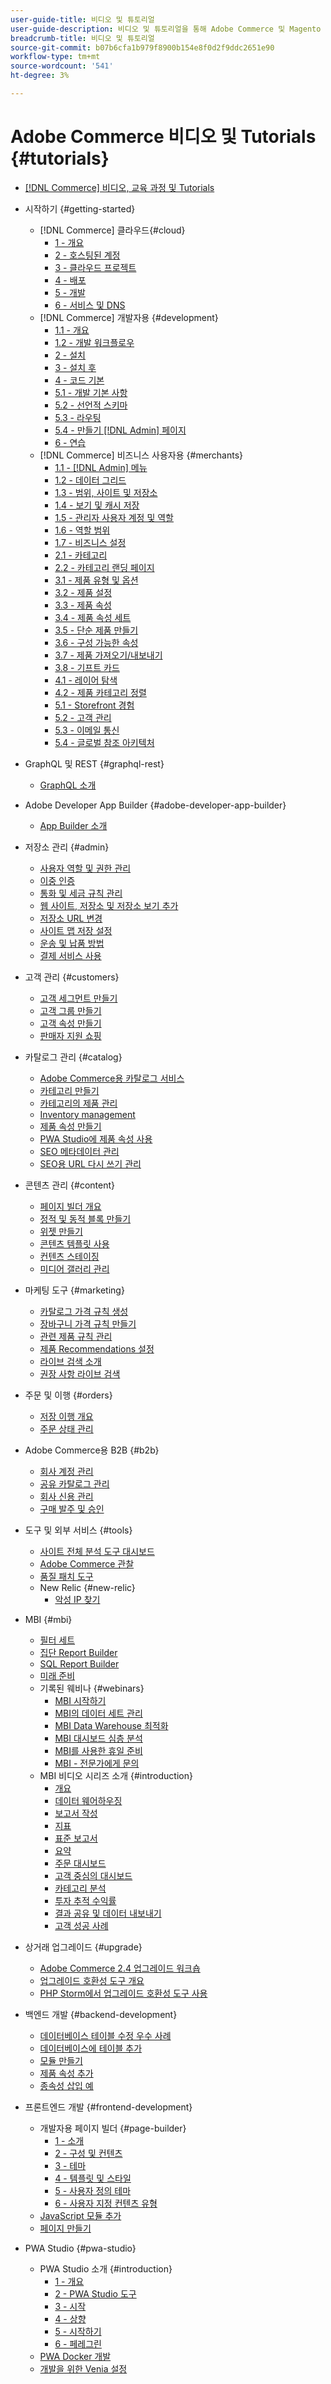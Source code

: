 ```yaml
---
user-guide-title: 비디오 및 튜토리얼
user-guide-description: 비디오 및 튜토리얼을 통해 Adobe Commerce 및 Magento Open Source에 대해 알아봅니다.
breadcrumb-title: 비디오 및 튜토리얼
source-git-commit: b07b6cfa1b979f8900b154e8f0d2f9ddc2651e90
workflow-type: tm+mt
source-wordcount: '541'
ht-degree: 3%

---
```



# Adobe Commerce 비디오 및 Tutorials {#tutorials}

+ [[!DNL Commerce] 비디오, 교육 과정 및 Tutorials](overview.md)
+ 시작하기 {#getting-started}
   + [!DNL Commerce] 클라우드{#cloud}
      + [1 - 개요](../cloud/1-overview.md)
      + [2 - 호스팅된 계정](../cloud/2-accounts.md)
      + [3 - 클라우드 프로젝트](../cloud/3-projects.md)
      + [4 - 배포](../cloud/4-deployment.md)
      + [5 - 개발](../cloud/5-dev-config.md)
      + [6 - 서비스 및 DNS](../cloud/6-launch.md)
   + [!DNL Commerce] 개발자용 {#development}
      + [1.1 - 개요](../backend-development/backend-1-1-overview.md)
      + [1.2 - 개발 워크플로우](../backend-development/backend-1-2-workflow.md)
      + [2 - 설치](../backend-development/backend-2-install.md)
      + [3 - 설치 후](../backend-development/backend-3-post-install.md)
      + [4 - 코드 기본](../backend-development/backend-4-code-base.md)
      + [5.1 - 개발 기본 사항](../backend-development/backend-5-1-dev-basics.md)
      + [5.2 - 선언적 스키마](../backend-development/backend-5-2-declarative-schema.md)
      + [5.3 - 라우팅](../backend-development/backend-5-3-routing.md)
      + [5.4 - 만들기 [!DNL Admin] 페이지](../backend-development/backend-5-4-admin-page.md)
      + [6 - 연습](../backend-development/backend-6-practice.md)
   + [!DNL Commerce] 비즈니스 사용자용 {#merchants}
      + [1.1 - [!DNL Admin] 메뉴](../site-management/introduction/1-1-menus.md)
      + [1.2 - 데이터 그리드](../site-management/introduction/1-2-data-grids.md)
      + [1.3 - 범위, 사이트 및 저장소](../site-management/introduction/1-3-apps-scopes-sites-stores.md)
      + [1.4 - 보기 및 캐시 저장](../site-management/introduction/1-4-store-views-cache.md)
      + [1.5 - 관리자 사용자 계정 및 역할](../site-management/introduction/1-5-users-roles.md)
      + [1.6 - 역할 범위](../site-management/introduction/1-6-role-scopes.md)
      + [1.7 - 비즈니스 설정](../site-management/introduction/1-7-business-settings.md)
      + [2.1 - 카테고리](../site-management/introduction/2-1-categories.md)
      + [2.2 - 카테고리 랜딩 페이지](../site-management/introduction/2-2-category-landing-page.md)
      + [3.1 - 제품 유형 및 옵션](../site-management/introduction/3-1-product-types-options.md)
      + [3.2 - 제품 설정](../site-management/introduction/3-2-product-settings.md)
      + [3.3 - 제품 속성](../site-management/introduction/3-3-product-attributes.md)
      + [3.4 - 제품 속성 세트](../site-management/introduction/3-4-product-attribute-sets.md)
      + [3.5 - 단순 제품 만들기](../site-management/introduction/3-5-create-simple-product.md)
      + [3.6 - 구성 가능한 속성](../site-management/introduction/3-6-configurable-attributes.md)
      + [3.7 - 제품 가져오기/내보내기](../site-management/introduction/3-7-import-export-products.md)
      + [3.8 - 기프트 카드](../site-management/introduction/3-8-gift-cards.md)
      + [4.1 - 레이어 탐색](../site-management/introduction/4-1-layered-navigation.md)
      + [4.2 - 제품 카테고리 정렬](../site-management/introduction/4-2-arrange-product-categories.md)
      + [5.1 - Storefront 경험](../site-management/introduction/5-1-storefront-experience.md)
      + [5.2 - 고객 관리](../site-management/introduction/5-2-customer-management.md)
      + [5.3 - 이메일 통신](../site-management/introduction/5-3-store-communications.md)
      + [5.4 - 글로벌 참조 아키텍처](https://experienceleague.adobe.com/docs/commerce-operations/implementation-playbook/architecture/global-reference.html)



+ GraphQL 및 REST {#graphql-rest}
   + [GraphQL 소개](https://experienceleague.adobe.com/docs/commerce-learn/graphql-rest/getting-started-graphql.html)

+ Adobe Developer App Builder {#adobe-developer-app-builder}
   + [App Builder 소개](../app-builder/introduction-to-app-builder.md)

+ 저장소 관리 {#admin}
   + [사용자 역할 및 권한 관리](../site-management/users-roles-permissions.md)
   + [이중 인증](../site-management/two-factor-authentication.md)
   + [통화 및 세금 규칙 관리](../site-management/currency-tax-rules.md)
   + [웹 사이트, 저장소 및 저장소 보기 추가](../site-management/add-websites-stores-views.md)
   + [저장소 URL 변경](../site-management/change-store-url.md)
   + [사이트 맵 저장 설정](../site-management/site-map-setup.md)
   + [운송 및 납품 방법](../site-management/shipping-delivery.md)
   + [결제 서비스 사용](../site-management/payment-services.md)


+ 고객 관리 {#customers}
   + [고객 세그먼트 만들기](../site-management/customer-segments.md)
   + [고객 그룹 만들기](../site-management/customer-groups.md)
   + [고객 속성 만들기](../site-management/customer-attributes.md)
   + [판매자 지원 쇼핑](../site-management/seller-assisted-shopping.md)

+ 카탈로그 관리 {#catalog}
   + [Adobe Commerce용 카탈로그 서비스](../site-management/catalog-service.md)
   + [카테고리 만들기](../site-management/category-create.md)
   + [카테고리의 제품 관리](../site-management/category-products.md)
   + [Inventory management](../site-management/inventory-management.md)
   + [제품 속성 만들기](../site-management/product-attributes-create.md)
   + [PWA Studio에 제품 속성 사용](../site-management/product-attributes-pwa.md)
   + [SEO 메타데이터 관리](../site-management/seo-metadata.md)
   + [SEO용 URL 다시 쓰기 관리](../site-management/seo-url-rewrites.md)

+ 콘텐츠 관리 {#content}
   + [페이지 빌더 개요](../site-management/page-builder-overview.md)
   + [정적 및 동적 블록 만들기](../site-management/static-dynamic-blocks.md)
   + [위젯 만들기](../site-management/widgets.md)
   + [콘텐츠 템플릿 사용](../site-management/content-templates.md)
   + [컨텐츠 스테이징](../site-management/content-staging.md)
   + [미디어 갤러리 관리](../site-management/media-gallery.md)

+ 마케팅 도구 {#marketing}
   + [카탈로그 가격 규칙 생성](../site-management/catalog-price-rules.md)
   + [장바구니 가격 규칙 만들기](../site-management/cart-price-rules.md)
   + [관련 제품 규칙 관리](../site-management/related-product-rules.md)
   + [제품 Recommendations 설정](../site-management/product-recommendations.md)
   + [라이브 검색 소개](../site-management/live-search.md)
   + [권장 사항 라이브 검색](../site-management/live-search-recommendations.md)

+ 주문 및 이행 {#orders}
   + [저장 이행 개요](../site-management/store-fulfillment.md)
   + [주문 상태 관리](../site-management/order-status.md)

+ Adobe Commerce용 B2B {#b2b}
   + [회사 계정 관리](../b2b/company-accounts.md)
   + [공유 카탈로그 관리](../b2b/shared-catalogs.md)
   + [회사 신용 관리](../b2b/company-credit.md)
   + [구매 발주 및 승인](../b2b/purchase-orders.md)

+ 도구 및 외부 서비스 {#tools}
   + [사이트 전체 분석 도구 대시보드](../tools/site-wide-analysis-tool.md)
   + [Adobe Commerce 관찰](../tools/observation-tool.md)
   + [품질 패치 도구](../tools/quality-patch-tool.md)
   + New Relic {#new-relic}
      + [악성 IP 찾기](../new-relic/malicious-ip.md)

+ MBI {#mbi}
   + [필터 세트](../business-intelligence/filter-sets.md)
   + [집단 Report Builder](../business-intelligence/cohort-report-builder.md)
   + [SQL Report Builder](../business-intelligence/sql-report-builder.md)
   + [미래 준비](../business-intelligence/prepare-for-future.md)
   + 기록된 웨비나 {#webinars}
      + [MBI 시작하기](https://experienceleague.adobe.com/docs/commerce-events/events/mbi/2021/getting-started.html)
      + [MBI의 데이터 세트 관리](https://experienceleague.adobe.com/docs/commerce-events/events/mbi/2022/manage-data-sets.html)
      + [MBI Data Warehouse 최적화](https://experienceleague.adobe.com/docs/commerce-events/events/mbi/2021/optimize-data-warehouse.html)
      + [MBI 대시보드 심층 분석](https://experienceleague.adobe.com/docs/commerce-events/events/mbi/2021/dashboards-deep-dive.html)
      + [MBI를 사용한 휴일 준비](https://experienceleague.adobe.com/docs/commerce-events/events/mbi/2021/holiday-readiness.html)
      + [MBI - 전문가에게 문의](https://experienceleague.adobe.com/docs/commerce-events/events/mbi/2021/ask-expert.html)
   + MBI 비디오 시리즈 소개 {#introduction}
      + [개요](../business-intelligence/1-overview.md)
      + [데이터 웨어하우징](../business-intelligence/2-data-warehousing.md)
      + [보고서 작성](../business-intelligence/3-build-reports.md)
      + [지표](../business-intelligence/4-metrics.md)
      + [표준 보고서](../business-intelligence/5-standard-reports.md)
      + [요약](../business-intelligence/6-executive-summary-dashboard.md)
      + [주문 대시보드](../business-intelligence/7-orders-dashboard.md)
      + [고객 중심의 대시보드](../business-intelligence/8-customer-focused-dashboards.md)
      + [카테고리 분석](../business-intelligence/9-category-analysis.md)
      + [투자 추적 수익률](../business-intelligence/10-roi-tracking.md)
      + [결과 공유 및 데이터 내보내기](../business-intelligence/11-share-results-export-data.md)
      + [고객 성공 사례](../business-intelligence/12-customer-success.md)

+ 상거래 업그레이드 {#upgrade}
   + [Adobe Commerce 2.4 업그레이드 워크숍](../upgrade/2.4-upgrade-workshop.md)
   + [업그레이드 호환성 도구 개요](../upgrade/upgrade-compatibility-tool-overview.md)
   + [PHP Storm에서 업그레이드 호환성 도구 사용](../upgrade/uct-phpstorm.md)

+ 백엔드 개발 {#backend-development}
   + [데이터베이스 테이블 수정 우수 사례](https://experienceleague.adobe.com/docs/commerce-operations/implementation-playbook/best-practices/development/modifying-core-and-third-party-tables.html)
   + [데이터베이스에 테이블 추가](../backend-development/new-db-table.md)
   + [모듈 만들기](../backend-development/create-module.md)
   + [제품 속성 추가](../backend-development/add-product-attribute.md)
   + [종속성 삽입 예](../backend-development/dependency-injection.md)

+ 프론트엔드 개발 {#frontend-development}
   + 개발자용 페이지 빌더 {#page-builder}
      + [1 - 소개](../frontend-development/page-builder/1-intro-case-studies.md)
      + [2 - 구성 및 컨텐츠](../frontend-development/page-builder/2-config-create-content.md)
      + [3 - 테마](../frontend-development/page-builder/3-themes.md)
      + [4 - 템플릿 및 스타일](../frontend-development/page-builder/4-admin-templates-apply-styles.md)
      + [5 - 사용자 정의 테마](../frontend-development/page-builder/5-customize-theme.md)
      + [6 - 사용자 지정 컨텐츠 유형](../frontend-development/page-builder/6-custom-content-types.md)
   + [JavaScript 모듈 추가](../frontend-development/add-javascript-module.md)
   + [페이지 만들기](../frontend-development/create-page.md)

+ PWA Studio {#pwa-studio}
   + PWA Studio 소개 {#introduction}
      + [1 - 개요](../pwa/introduction/1-overview.md)
      + [2 - PWA Studio 도구](../pwa/introduction/2-pwa-studio-tools.md)
      + [3 - 시작](../pwa/introduction/3-launch.md)
      + [4 - 상향](../pwa/introduction/4-upward.md)
      + [5 - 시작하기](../pwa/introduction/5-getting-started.md)
      + [6 - 페레그린](../pwa/introduction/6-peregrine.md)
   + [PWA Docker 개발](../pwa/pwa-docker-development.md)
   + [개발을 위한 Venia 설정](../pwa/set-up-venia-for-dev.md)

